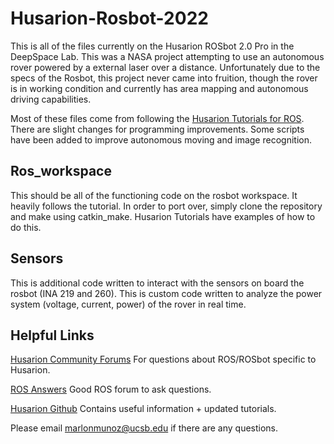 # Husarion-Rosbot-2022

This is all of the files currently on the Husarion ROSbot 2.0 Pro in the DeepSpace Lab. This was a NASA project attempting to use an autonomous rover powered by a external laser over a distance. Unfortunately due to the specs of the Rosbot, this project never came into fruition, though the rover is in working condition and currently has area mapping and autonomous driving capabilities.

Most of these files come from following the [Husarion Tutorials for ROS](https://husarion.com/tutorials/ros-tutorials/1-ros-introduction/). There are slight changes for  programming improvements. Some scripts have been added to improve autonomous moving and image recognition. 

## Ros_workspace

This should be all of the functioning code on the rosbot workspace. It heavily follows the tutorial. In order to port over, simply clone the repository and make using catkin_make. Husarion Tutorials have examples of how to do this.

## Sensors
This is additional code written to interact with the sensors on board the rosbot (INA 219 and 260). This is custom code written to analyze the power system (voltage, current, power) of the rover in real time.

## Helpful Links

[Husarion Community Forums](https://community.husarion.com/) For questions about ROS/ROSbot specific to Husarion.

[ROS Answers](https://answers.ros.org/questions/) Good ROS forum to ask questions.

[Husarion Github](https://github.com/husarion) Contains useful information + updated tutorials.

Please email marlonmunoz@ucsb.edu if there are any questions.



